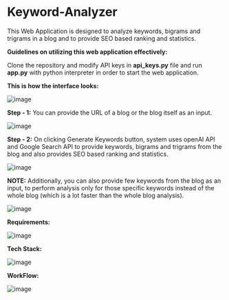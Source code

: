 # Keyword-Analyzer

This Web Application is designed to analyze keywords, bigrams and trigrams in a blog and to provide SEO based ranking and statistics.

**Guidelines on utilizing this web application effectively:**

Clone the repository and modify API keys in **api_keys.py** file and run **app.py** with python interpreter in order to start the web application.

**This is how the interface looks:**

![image](https://github.com/cgudivad/Keyword-Analyzer/assets/126507537/5beef7a9-e1c6-4a7e-af1c-00bd8ede47a9)

**Step - 1:** You can provide the URL of a blog or the blog itself as an input.

![image](https://github.com/cgudivad/Keyword-Analyzer/assets/126507537/76f43628-ac98-44b1-baf0-b5386e4743e4)

**Step - 2:** On clicking Generate Keywords button, system uses openAI API and Google Search API to provide keywords, bigrams and trigrams from the blog and also provides SEO based ranking and statistics.

![image](https://github.com/cgudivad/Keyword-Analyzer/assets/126507537/94c059e3-8e22-47ad-8839-22d1d2e55cac)

**NOTE:** Additionally, you can also provide few keywords from the blog as an input, to perform analysis only for those specific keywords instead of the whole blog (which is a lot faster than the whole blog analysis).

![image](https://github.com/cgudivad/Keyword-Analyzer/assets/126507537/4d2a8a05-a699-455b-ae91-65c80bb0a546)

**Requirements:**

![image](https://github.com/cgudivad/Keyword-Analyzer/assets/126507537/9a335a98-46d2-44aa-b027-0c8e3bca414a)

**Tech Stack:**

![image](https://github.com/cgudivad/Keyword-Analyzer/assets/126507537/3d4d9cf8-2636-4940-a623-987aa5f6a697)

**WorkFlow:**

![image](https://github.com/cgudivad/Keyword-Analyzer/assets/126507537/eab9ddae-8c18-418d-b392-d0f3f6d8d6cd)



